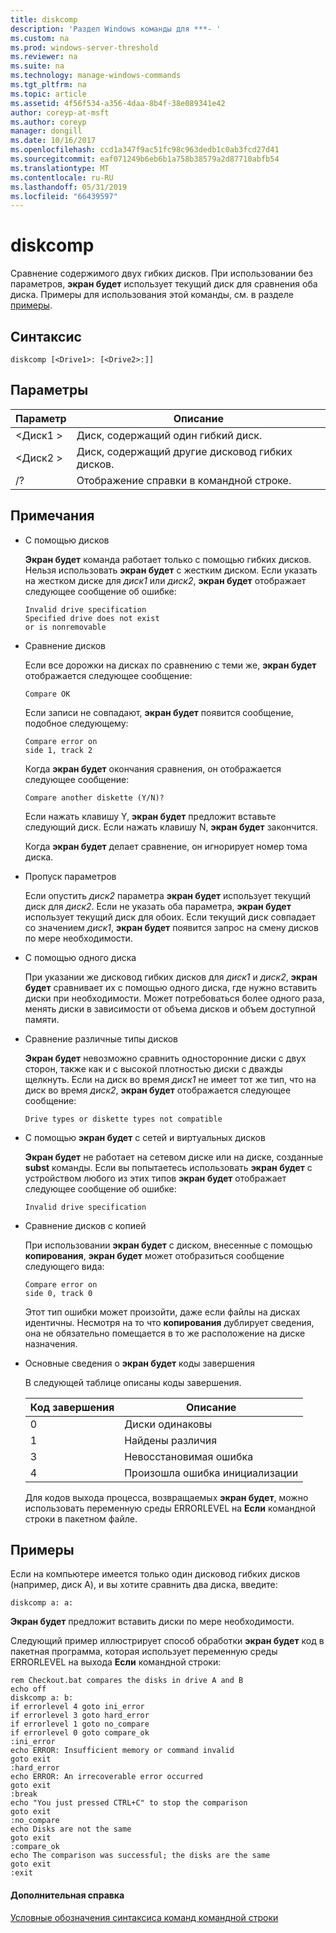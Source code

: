 ```yaml
---
title: diskcomp
description: 'Раздел Windows команды для ***- '
ms.custom: na
ms.prod: windows-server-threshold
ms.reviewer: na
ms.suite: na
ms.technology: manage-windows-commands
ms.tgt_pltfrm: na
ms.topic: article
ms.assetid: 4f56f534-a356-4daa-8b4f-38e089341e42
author: coreyp-at-msft
ms.author: coreyp
manager: dongill
ms.date: 10/16/2017
ms.openlocfilehash: ccd1a347f9ac51fc98c963dedb1c0ab3fcd27d41
ms.sourcegitcommit: eaf071249b6eb6b1a758b38579a2d87710abfb54
ms.translationtype: MT
ms.contentlocale: ru-RU
ms.lasthandoff: 05/31/2019
ms.locfileid: "66439597"
---
```

# <a name="diskcomp"></a>diskcomp



Сравнение содержимого двух гибких дисков. При использовании без параметров, **экран будет** использует текущий диск для сравнения оба диска. Примеры для использования этой команды, см. в разделе [примеры](#BKMK_examples).

## <a name="syntax"></a>Синтаксис

```
diskcomp [<Drive1>: [<Drive2>:]]
```

## <a name="parameters"></a>Параметры

|Параметр|Описание|
|---------|-----------|
|\<Диск1 >|Диск, содержащий один гибкий диск.|
|\<Диск2 >|Диск, содержащий другие дисковод гибких дисков.|
|/?|Отображение справки в командной строке.|

## <a name="remarks"></a>Примечания

- С помощью дисков

  **Экран будет** команда работает только с помощью гибких дисков. Нельзя использовать **экран будет** с жестким диском. Если указать на жестком диске для *диск1* или *диск2*, **экран будет** отображает следующее сообщение об ошибке:  
  ```
  Invalid drive specification
  Specified drive does not exist
  or is nonremovable
  ```  
- Сравнение дисков

  Если все дорожки на дисках по сравнению с теми же, **экран будет** отображается следующее сообщение:  
  ```
  Compare OK
  ```  
  Если записи не совпадают, **экран будет** появится сообщение, подобное следующему:  
  ```
  Compare error on
  side 1, track 2
  ```  
  Когда **экран будет** окончания сравнения, он отображается следующее сообщение:  
  ```
  Compare another diskette (Y/N)?
  ```  
  Если нажать клавишу Y, **экран будет** предложит вставьте следующий диск. Если нажать клавишу N, **экран будет** закончится.

  Когда **экран будет** делает сравнение, он игнорирует номер тома диска.
- Пропуск параметров

  Если опустить *диск2* параметра **экран будет** использует текущий диск для *диск2*. Если не указать оба параметра, **экран будет** использует текущий диск для обоих. Если текущий диск совпадает со значением *диск1*, **экран будет** появится запрос на смену дисков по мере необходимости.
- С помощью одного диска

  При указании же дисковод гибких дисков для *диск1* и *диск2*, **экран будет** сравнивает их с помощью одного диска, где нужно вставить диски при необходимости. Может потребоваться более одного раза, менять диски в зависимости от объема дисков и объем доступной памяти.
- Сравнение различные типы дисков

  **Экран будет** невозможно сравнить односторонние диски с двух сторон, также как и с высокой плотностью диски с дважды щелкнуть. Если на диск во время *диск1* не имеет тот же тип, что на диск во время *диск2*, **экран будет** отображается следующее сообщение:  
  ```
  Drive types or diskette types not compatible
  ```  
- С помощью **экран будет** с сетей и виртуальных дисков

  **Экран будет** не работает на сетевом диске или на диске, созданные **subst** команды. Если вы попытаетесь использовать **экран будет** с устройством любого из этих типов **экран будет** отображает следующее сообщение об ошибке:  
  ```
  Invalid drive specification
  ```  
- Сравнение дисков с копией

  При использовании **экран будет** с диском, внесенные с помощью **копирования**, **экран будет** может отобразиться сообщение следующего вида:  
  ```
  Compare error on 
  side 0, track 0
  ```  
  Этот тип ошибки может произойти, даже если файлы на дисках идентичны. Несмотря на то что **копирования** дублирует сведения, она не обязательно помещается в то же расположение на диске назначения.
- Основные сведения о **экран будет** коды завершения

  В следующей таблице описаны коды завершения.  

  |Код завершения|Описание|
  |---------|-----------|
  |0|Диски одинаковы|
  |1|Найдены различия|
  |3|Невосстановимая ошибка|
  |4|Произошла ошибка инициализации|

  Для кодов выхода процесса, возвращаемых **экран будет**, можно использовать переменную среды ERRORLEVEL на **Если** командной строки в пакетном файле.

## <a name="BKMK_examples"></a>Примеры

Если на компьютере имеется только один дисковод гибких дисков (например, диск A), и вы хотите сравнить два диска, введите:
```
diskcomp a: a:
```
**Экран будет** предложит вставить диски по мере необходимости.

Следующий пример иллюстрирует способ обработки **экран будет** код в пакетная программа, которая использует переменную среды ERRORLEVEL на выхода **Если** командной строки:
```
rem Checkout.bat compares the disks in drive A and B 
echo off 
diskcomp a: b: 
if errorlevel 4 goto ini_error 
if errorlevel 3 goto hard_error 
if errorlevel 1 goto no_compare
if errorlevel 0 goto compare_ok 
:ini_error 
echo ERROR: Insufficient memory or command invalid 
goto exit 
:hard_error 
echo ERROR: An irrecoverable error occurred 
goto exit 
:break 
echo "You just pressed CTRL+C" to stop the comparison 
goto exit 
:no_compare 
echo Disks are not the same 
goto exit 
:compare_ok 
echo The comparison was successful; the disks are the same 
goto exit 
:exit
```

#### <a name="additional-references"></a>Дополнительная справка

[Условные обозначения синтаксиса команд командной строки](command-line-syntax-key.md)
